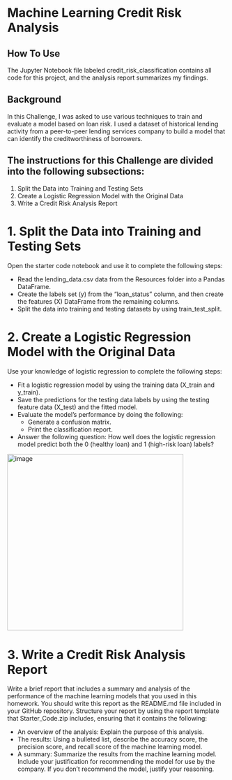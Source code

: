 # Machine Learning Credit Risk Analysis

## How To Use
The Jupyter Notebook file labeled credit_risk_classification contains all code for this project, and the analysis report summarizes my findings.  

## Background
In this Challenge, I was asked to use various techniques to train and evaluate a model based on loan risk. I used a dataset of historical lending activity from a peer-to-peer lending services company to build a model that can identify the creditworthiness of borrowers.

## The instructions for this Challenge are divided into the following subsections:
1. Split the Data into Training and Testing Sets
2. Create a Logistic Regression Model with the Original Data
3. Write a Credit Risk Analysis Report

# 1. Split the Data into Training and Testing Sets
Open the starter code notebook and use it to complete the following steps:
  - Read the lending_data.csv data from the Resources folder into a Pandas DataFrame.
  - Create the labels set (y) from the “loan_status” column, and then create the features (X) DataFrame from the remaining columns.
  - Split the data into training and testing datasets by using train_test_split.

# 2. Create a Logistic Regression Model with the Original Data
Use your knowledge of logistic regression to complete the following steps:
  - Fit a logistic regression model by using the training data (X_train and y_train).
  - Save the predictions for the testing data labels by using the testing feature data (X_test) and the fitted model.
  - Evaluate the model’s performance by doing the following:
    - Generate a confusion matrix.
    - Print the classification report.
  - Answer the following question: How well does the logistic regression model predict both the 0 (healthy loan) and 1 (high-risk loan) labels?

<img width="404" alt="image" src="https://github.com/taschaef/Machine_Learning_Credit_Risk_Analysis/assets/124079708/35c18b0a-37c1-42da-a816-f6db03a84ef6">


# 3. Write a Credit Risk Analysis Report
Write a brief report that includes a summary and analysis of the performance of the machine learning models that you used in this homework. You should write this report as the README.md file included in your GitHub repository.
Structure your report by using the report template that Starter_Code.zip includes, ensuring that it contains the following:
  - An overview of the analysis: Explain the purpose of this analysis.
  - The results: Using a bulleted list, describe the accuracy score, the precision score, and recall score of the machine learning model.
  - A summary: Summarize the results from the machine learning model. Include your justification for recommending the model for use by the company. If you don’t recommend   the model, justify your reasoning.

